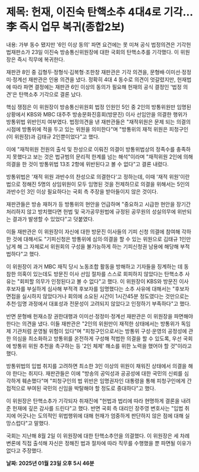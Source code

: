 # **제목: 헌재, 이진숙 탄핵소추 4대4로 기각…李 즉시 업무 복귀(종합2보)**

  내용: 가부 동수 됐지만 '6인 이상 동의' 파면 요건에는 못 미쳐 공식 법정의견은 기각헌법재판소가 23일 이진숙 방송통신위원장에 대한 국회의 탄핵소추를 기각했다. 이 위원장은 즉시 직무에 복귀한다.

재판관 8인 중 김형두·정형식·김복형·조한창 재판관은 기각 의견을, 문형배·이미선·정정미·정계선 재판관은 인용 의견을 냈다. 정확히 4대 4 동수로 의견이 엇갈렸지만, 헌재법에 따라 파면 결정에는 재판관 6인 이상의 동의가 필요해 헌재의 공식 결정인 '법정 의견'은 탄핵소추 기각으로 결론 났다.

핵심 쟁점은 이 위원장이 방송통신위원회 법정 인원인 5인 중 2인의 방통위원만 임명된 상황에서 KBS와 MBC 대주주 방송문화진흥회(방문진) 이사 선임안을 의결한 행위가 방통위법 위반인지 여부였다. 법정의견을 낸 재판관들은 "재적위원은 문제 되는 의결의 시점에 방통위에 적을 두고 있는 위원을 의미한다"며 "방통위의 재적 위원은 피청구인(이 위원장)과 김태규 2인뿐이었다"고 했다.

이에 "재적위원 전원의 출석 및 찬성으로 이뤄진 의결이 방통위법상의 정족수를 충족하지 못했다고 보는 것은 법규범의 문리적 한계를 넘는 해석"이라며 "재적위원 2인에 의해 의결을 한 것이 방통위법 13조 2항에 위반된다고 볼 수 없다"고 결론 내렸다.

방통위법은 '재적 위원 과반수의 찬성으로 의결한다'고 정하는데, 이때 '재적 위원'이란 법으로 정해진 5명의 상임위원이 모두 임명된 것을 전제하므로 의결을 위해서는 5인의 과반수인 3인 이상 필요하다는 국회 측 주장을 받아들이지 않은 것이다.

재판관들은 방송 재허가 등 방통위의 현안을 언급하며 "중요하고 시급한 현안을 장기간 처리하지 않고 방치했다면 헌법 및 국가공무원법에 규정된 공무원의 성실의무에 위반되는 결과가 발생할 수 있었다"고 덧붙였다. 

이들 재판관은 이 위원장이 자신에 대한 방문진 이사들의 기피 신청 의결에 참여해 각하한 것에 대해서도 "기피신청은 방통위에 심의·의결을 할 수 있는 위원으로 김태규 1인만 남게 해 그 자체로서 위원회의 구성을 불가능하게 하는 기피신청권 남용에 해당해 부적법하다"고 했다. 

이 위원장이 과거 MBC 재직 당시 노동조합 활동을 방해하고 기자들을 징계하는 데 동참한 의혹이 있는데도 방문진 이사 선임 절차를 스스로 회피하지 않았다는 탄핵소추 사유는 "회피할 의무가 인정된다고 볼 수 없다"고 했다. 이 위원장이 KBS와 방문진 이사 후보자를 부실하게 심사해 부적격 후보자를 임명했다는 소추 사유에 대해서는 "후보자 면접을 실시하지 않았다거나 회의에 소요된 시간이 1시간45분 정도였다는 것만으로는 추천·임명 과정에서 대표성과 전문성이 고려되지 않았다고 인정하기 부족하다"고 했다. 

반면 문형배 헌재소장 권한대행과 이미선·정정미·정계선 재판관은 이 위원장을 파면해야 한다는 의견을 냈다. 이들 재판관은 "2인의 위원만이 재적한 상태에서는 방통위가 독임제 기관처럼 운영될 위험이 있다"며 "피청구인으로서는 방통위 구성·운영의 공정성에 관한 의심을 최소화하고 방통위를 온전하게 구성해 적법한 의결을 할 수 있도록, 우선 국회에 방통위 위원 추천을 촉구하는 등 '2인 체제' 해소를 위한 노력을 했어야 할 것"이라고 했다. 

방통위법의 입법 취지를 고려하면 최소한 3인 이상의 위원이 채워진 상태에서 의결을 해야 한다는 취지다. 재판관들은 이에 "방송의 공익성과 공공성에 대한 국민의 신뢰를 심각하게 훼손했다"며 "피청구인의 법 위반은 임명권자인 대통령을 통해 피청구인에게 간접적으로 부여된 국민의 신임을 박탈해야 할 정도로 중대하다"고 했다. 

이 위원장은 탄핵소추가 기각되자 취재진에 "헌법과 법리에 따라 현명하게 결론을 내려준 헌재에 깊은 감사를 드린다"고 했다. 반면 국회 측 대리인 장주영 변호사는 "입법 취지에 어긋나는 도의적인 위법행위에 대해 헌재가 엄중하게 판단하지 않은 점에 대해 실망스럽다"고 말했다. 

국회는 지난해 8월 2일 이 위원장에 대한 탄핵소추안을 의결했다. 이 위원장은 세 차례 변론에 직접 출석해 자신은 정해진 법과 절차에 따라 직무를 수행했을 뿐 파면될 이유가 없다고 주장했다.

  **날짜: 2025년 01월 23일 오후 5시 46분**